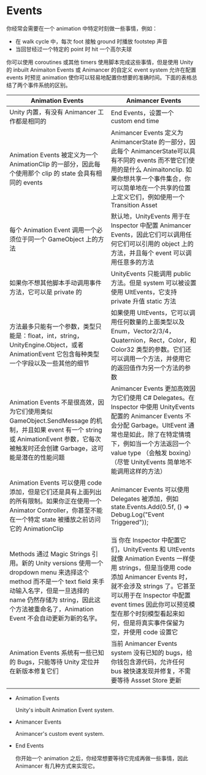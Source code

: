 # Events

你经常会需要在一个 animation 中特定时刻做一些事情，例如：

- 在 walk cycle 中，每次 foot 接触 ground 时播放 footstep 声音
- 当回甘经过一个特定的 point 时 hit 一个高尔夫球

你可以使用 coroutines 或其他 timers 使用脚本完成这些事情，但是使用 Unity 的 inbuilt Animaiton Events 或 Animancer 的自定义 event system 允许在配置 events 时预览 animation 使你可以轻易地配置你想要的准确时间。下面的表格总结了两个事件系统的区别。

| Animation Events | Animancer Events |
| --- | --- |
| Unity 内置，有没有 Animancer 工作都是相同的 | End Events，设置一个 custom end time |
| Animation Events 被定义为一个 AnimationClip 的一部分，因此每个使用那个 clip 的 state 会具有相同的 events | Animancer Events 定义为 AnimancerState 的一部分，因此每个 AnimancerState可以具有不同的 events 而不管它们使用的是什么 Animaitonclip. 如果你想共享一个事件集合，你可以简单地在一个共享的位置上定义它们，例如使用一个 Transition Asset |
| 每个 Animation Event 调用一个必须位于同一个 GameObject 上的方法 | 默认地，UnityEvents 用于在 Inspector 中配置 Animancer Events，因此它们可以调用任何它们可以引用的 object 上的方法，并且每个 event 可以调用任意多的方法  |
| 如果你不想其他脚本手动调用事件方法，它可以是 private 的 | UnityEvents 只能调用 public 方法。但是 system 可以被设置使用 UltEvents，它支持 private 升值 static 方法 |
| 方法最多只能有一个参数，类型只能是：float，int，string，UnityEngine.Object，或者 AnimationEvent 它包含每种类型一个字段以及一些其他的细节 | 如果使用 UltEvents，它可以调用任何数量的上面类型以及 Enum，Vector2/3/4，Quaternion，Rect，Color，和 Color32 类型的参数。它们还可以调用一个方法，并使用它的返回值作为另一个方法的参数 |
| Animation Events 不是很高效，因为它们使用类似 GameObject.SendMessage 的机制，并且如果 event 有一个 string 或 AnimationEvent 参数，它每次被触发时还会创建 Garbage，这可能是潜在的性能问题 | Animancer Events 更加高效因为它们使用 C# Delegates。在 Inspector 中使用 UnityEvents 配置的 Animancer Events 不会分配 Garbage。UltEvent 通常也是如此，除了在特定情境下，例如当一个方法返回一个 value type （会触发 boxing）（尽管 UnityEvents 简单地不能调用这样的方法） |
| Animation Events 可以使用 code 添加，但是它们还是具有上面列出的所有限制。如果你正在使用一个 Animator Controller，你甚至不能在一个特定 state 被播放之前访问它的 AnimationClip  | Animancer Events 可以使用 Delegates 被添加，例如 state.Events.Add(0.5f, () => Debug.Log("Event Triggered")); |
| Methods 通过 Magic Strings 引用。新的 Unity versions 使用一个 dropdown menu 来选择这个 method 而不是一个 text field 来手动输入名字，但是一旦选择的 name 仍然存储为 string，因此这个方法被重命名了，Animation Event 不会自动更新为新的名字。 | 当 你在 Inspector 中配置它们，UnityEvents 和 UltEvents 就像 Animation Events 一样使用 strings，但是当使用 code 添加 Animancer Events 时，就不会涉及 strings 了。它甚至可以用于在 Inspector 中配置 event times 因此你可以预览模型在那个时刻模型看起来如何，但是将真实事件保留为空，并使用 code 设置它 |
| Animation Events 系统有一些已知的 Bugs，只能等待 Unity 定位并在新版本修复它们 | 当前 Animancer Events system 没有已知的 bugs，给你钱包含源代码，允许任何 bus 被快速发现并修复，不需要等待 Assset Store 更新 |
|||

- Animation Events

  Unity's inbuilt Animation Event system.

- Animancer Events

  Animancer's custom event system.

- End Events

  你开始一个 animation 之后，你经常想要等待它完成再做一些事情，因此 Animancer 有几种方式来实现它。
  
  